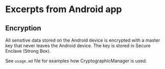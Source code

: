 # Excerpts from Android app

## Encryption

All sensitive data stored on the Android device is encrypted with a master key that never leaves the Android device. The key is stored in Secure Enclave (Strong Box).

See `usage.md` file for examples how CryptographicManager is used.
